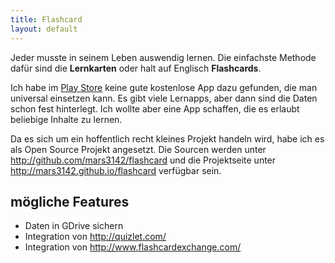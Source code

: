 ```yaml
---
title: Flashcard
layout: default
---
```


Jeder musste in seinem Leben auswendig lernen. Die einfachste Methode dafür sind die **Lernkarten** oder halt auf Englisch **Flashcards**. 

Ich habe im [Play Store](http://play.google.com/) keine gute kostenlose App dazu gefunden, die man universal einsetzen kann. Es gibt viele Lernapps, aber dann sind die Daten schon fest hinterlegt. Ich wollte aber eine App schaffen, die es erlaubt beliebige Inhalte zu lernen. 

Da es sich um ein hoffentlich recht kleines Projekt handeln wird, habe ich es als Open Source Projekt angesetzt. Die Sourcen werden unter <http://github.com/mars3142/flashcard> und die Projektseite unter <http://mars3142.github.io/flashcard> verfügbar sein.

## mögliche Features 

  * Daten in GDrive sichern
  * Integration von <http://quizlet.com/>
  * Integration von <http://www.flashcardexchange.com/>